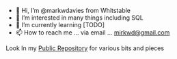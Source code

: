 - 👋 Hi, I’m @markwdavies from Whitstable
- 👀 I’m interested in many things including SQL
- 🌱 I’m currently learning [TODO]
- 📫 How to reach me ... via email ... mirkwd@gmail.com

Look In my [Public Repository](../../../PublicScripts) for various bits and pieces

